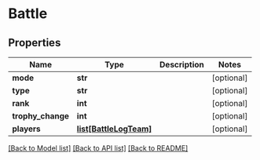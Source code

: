 # Battle

## Properties
Name | Type | Description | Notes
------------ | ------------- | ------------- | -------------
**mode** | **str** |  | [optional] 
**type** | **str** |  | [optional] 
**rank** | **int** |  | [optional] 
**trophy_change** | **int** |  | [optional] 
**players** | [**list[BattleLogTeam]**](BattleLogTeam.md) |  | [optional] 

[[Back to Model list]](../README.md#documentation-for-models) [[Back to API list]](../README.md#documentation-for-api-endpoints) [[Back to README]](../README.md)



